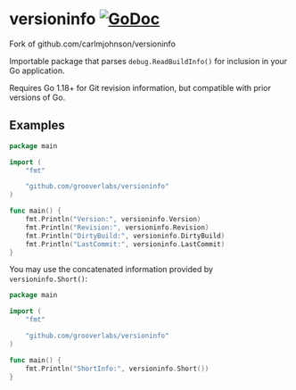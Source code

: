 # versioninfo [![GoDoc](https://godoc.org/github.com/grooverlabs/versioninfo?status.svg)](https://godoc.org/github.com/grooverlabs/versioninfo)

Fork of github.com/carlmjohnson/versioninfo

Importable package that parses `debug.ReadBuildInfo()` for inclusion in your Go application.

Requires Go 1.18+ for Git revision information, but compatible with prior versions of Go.

## Examples

```go
package main

import (
    "fmt"

    "github.com/grooverlabs/versioninfo"
)

func main() {
    fmt.Println("Version:", versioninfo.Version)
    fmt.Println("Revision:", versioninfo.Revision)
    fmt.Println("DirtyBuild:", versioninfo.DirtyBuild)
    fmt.Println("LastCommit:", versioninfo.LastCommit)
}
```

You may use the concatenated information provided by `versioninfo.Short()`:

```go
package main

import (
    "fmt"

    "github.com/grooverlabs/versioninfo"
)

func main() {
    fmt.Println("ShortInfo:", versioninfo.Short())
}
```

